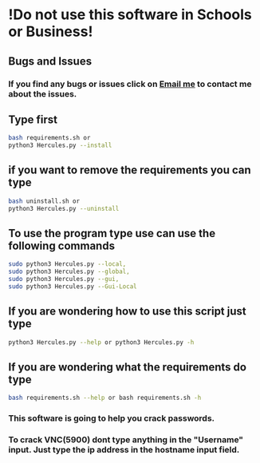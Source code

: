 # !Do not use this software in Schools or Business!

## Bugs and Issues
### If you find any bugs or issues click on [Email me](mailto:wsegalework@gmail.com) to contact me about the issues.

## Type first
```bash
bash requirements.sh or 
python3 Hercules.py --install
```

## if you want to remove the requirements you can type
```bash
bash uninstall.sh or
python3 Hercules.py --uninstall
```

## To use the program type use can use the following commands
```bash 
sudo python3 Hercules.py --local,
sudo python3 Hercules.py --global,
sudo python3 Hercules.py --gui,
sudo python3 Hercules.py --Gui-Local
```

## If you are wondering how to use this script just type

```bash
python3 Hercules.py --help or python3 Hercules.py -h
```

## If you are wondering what the requirements do type

```bash
bash requirements.sh --help or bash requirements.sh -h
```

### This software is going to help you crack passwords.
### To crack VNC(5900) dont type anything in the "Username" input. Just type the ip address in the hostname input field.